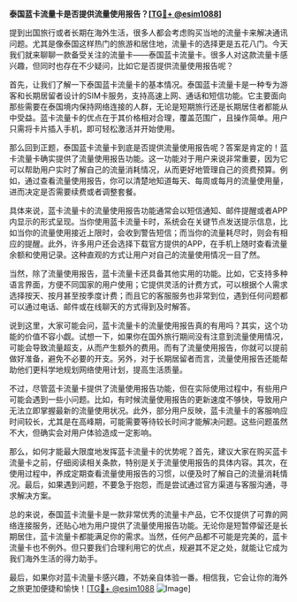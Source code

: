 **泰国蓝卡流量卡是否提供流量使用报告？[[TG💪+ @esim1088](https://t.me/s/esim1088)]**

提到出国旅行或者长期在海外生活，很多人都会考虑购买当地的流量卡来解决通讯问题。尤其是像泰国这样热门的旅游和居住地，流量卡的选择更是五花八门。今天我们就来聊聊一款备受关注的流量卡——泰国蓝卡流量卡。很多人对这款流量卡感兴趣，但同时也存在不少疑问，比如它是否提供流量使用报告呢？

首先，让我们了解一下泰国蓝卡流量卡的基本情况。泰国蓝卡流量卡是一种专为游客和长期居留者设计的SIM卡服务，支持高速上网、通话和短信功能。它主要面向那些需要在泰国境内保持网络连接的人群，无论是短期旅行还是长期居住者都能从中受益。蓝卡流量卡的优点在于其价格相对合理，覆盖范围广，且操作简单。用户只需将卡片插入手机，即可轻松激活并开始使用。

那么回到正题，泰国蓝卡流量卡到底是否提供流量使用报告呢？答案是肯定的！蓝卡流量卡确实提供了流量使用报告功能。这一功能对于用户来说非常重要，因为它可以帮助用户实时了解自己的流量消耗情况，从而更好地管理自己的资费预算。例如，通过查看流量使用报告，你可以清楚地知道每天、每周或每月的流量使用量，进而决定是否需要续费或者调整套餐。

具体来说，蓝卡流量卡的流量使用报告功能通常会以短信通知、邮件提醒或者APP内显示的形式呈现。当你使用蓝卡流量卡时，系统会在关键节点发送提示信息，比如当你的流量使用接近上限时，会收到警告短信；而当你的流量耗尽时，则会有相应的提醒。此外，许多用户还会选择下载官方提供的APP，在手机上随时查看流量余额和使用记录。这种直观的方式让用户对自己的流量使用情况一目了然。

当然，除了流量使用报告，蓝卡流量卡还具备其他实用的功能。比如，它支持多种语言界面，方便不同国家的用户使用；它提供灵活的计费方式，可以根据个人需求选择按天、按月甚至按季度计费；而且它的客服服务也非常到位，遇到任何问题都可以通过电话、邮件或在线聊天的方式得到及时解答。

说到这里，大家可能会问，蓝卡流量卡的流量使用报告真的有用吗？其实，这个功能的价值不容小觑。试想一下，如果你在国外旅行期间没有注意到流量使用情况，可能会导致流量超支，从而产生额外的费用。而有了流量使用报告，你就可以提前做好准备，避免不必要的开支。另外，对于长期居留者而言，流量使用报告还能帮助他们更科学地规划网络使用计划，提高生活质量。

不过，尽管蓝卡流量卡提供了流量使用报告功能，但在实际使用过程中，有些用户可能会遇到一些小问题。比如，有时候流量使用报告的更新速度不够快，导致用户无法立即掌握最新的流量使用状况。此外，部分用户反映，蓝卡流量卡的客服响应时间较长，尤其是在高峰期，可能需要等待较长时间才能解决问题。这些问题虽然不大，但确实会对用户体验造成一定影响。

那么，如何才能最大限度地发挥蓝卡流量卡的优势呢？首先，建议大家在购买蓝卡流量卡之前，仔细阅读相关条款，特别是关于流量使用报告的具体内容。其次，在使用过程中，养成定期查看流量使用报告的习惯，以便及时了解自己的流量消耗情况。最后，如果遇到问题，不要急于抱怨，而是尝试通过官方渠道与客服沟通，寻求解决方案。

总的来说，泰国蓝卡流量卡是一款非常优秀的流量卡产品，它不仅提供了可靠的网络连接服务，还贴心地为用户提供了流量使用报告功能。无论你是短暂停留还是长期居住，蓝卡流量卡都能满足你的需求。当然，任何产品都不可能是完美的，蓝卡流量卡也不例外。但只要我们合理利用它的优点，规避其不足之处，就能让它成为我们海外生活的得力助手。

最后，如果你对蓝卡流量卡感兴趣，不妨亲自体验一番。相信我，它会让你的海外之旅更加便捷和愉快！[[TG💪+ @esim1088](https://t.me/s/esim1088) ![Image](https://i.postimg.cc/4NQfJmqS/Snipaste-2025-05-13-00-14-12.png)]